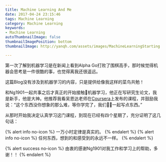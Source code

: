 ```yaml
---
title: Machine Learning And Me
date: 2017-04-24 23:15:46
tags: Machine Learning
category: Machine Learning
keywords:
- Machine Learning
autoThumbnailImage: false
thumbnailImagePosition: bottom
thumbnailImage: http://yanqh.com/assets/images/MachineLearningStarting.jpg

---
```


第一次了解到机器学习是在新闻上看到Alpha Go打败了围棋高手，那时候觉得机器会思考是一件很酷的事，也觉得离我还很遥远。

<!-- more -->

这篇Blog没有涉及到机器学习的内容，只是提供给像我这样的菜鸟共勉！

和Ng1901一起共事之后才真正的开始接触机器学习，他正在写研究生论文，我是新手，他是大神。他推荐我看吴恩达老师在[Coursera](https://www.coursera.org/learn/machine-learning)上发布的课程，并鼓励我说：“这个东西没你想象的那么难，等你学完了，我们一起写点东西。”

从那时开始我决定认真学习这门课程，到现在已经有四个星期了，充分证明了这几句话：

{% alert info no-icon %}
一万小时定律是真实的。
{% endalert %}
{% alert info no-icon %}
任何东西，想到的和感受到的永远不一样。
{% endalert %}


{% alert success no-icon %}
由衷的感谢Ng1901对我工作和学习上的帮助，多谢！！
{% endalert %}








